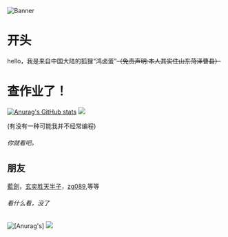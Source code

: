 ![Banner]( 
https://coscdn.htmlpage.cn/user-upload-images/9158/1742565085460.png
)

# 开头

hello，我是来自中国大陆的狐狸“鸿卤蛋”~~（免责声明:本人其实住山东菏泽曹县）~~

# 查作业了！

[![Anurag's GitHub stats](https://github-readme-stats.vercel.app/api?username=xia865)](https://github.com/xia865/github-readme-stats)
![](https://github-readme-stats.vercel.app/api/top-langs/?username=xia865&theme=gotham&hide_border=true&include_all_commits=true&count_private=false&layout=compact)

(有没有一种可能我并不经常编程)

###### 你就看吧。

## 朋友
[藍劍](https://github.com/lanjian123580)，[玄奕胜天半子](https://github.com/youshouyan)，[zg089](https://github.com/ZG089),等等

###### 看什么看，没了

![[Anurag's]](https://github-readme-stats.vercel.app/api?username=lanjian123580)
![](https://github-readme-stats.vercel.app/api/top-langs/?username=lanjian123580&theme=gotham&hide_border=true&include_all_commits=true&count_private=false&layout=compact)